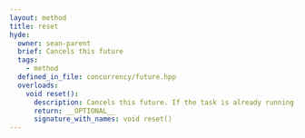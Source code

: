 ```yaml
---
layout: method
title: reset
hyde:
  owner: sean-parent
  brief: Cancels this future
  tags:
    - method
  defined_in_file: concurrency/future.hpp
  overloads:
    void reset():
      description: Cancels this future. If the task is already running, its result will be abandoned and no subsequent continuation will be started.
      return: __OPTIONAL__
      signature_with_names: void reset()
---
```

